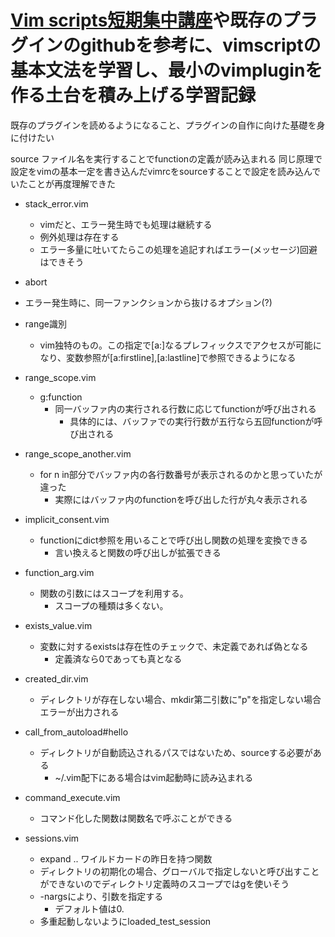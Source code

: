 # [Vim scripts短期集中講座](https://mattn.kaoriya.net/software/vim/20111202085236.htm)や既存のプラグインのgithubを参考に、vimscriptの基本文法を学習し、最小のvimpluginを作る土台を積み上げる学習記録
既存のプラグインを読めるようになること、プラグインの自作に向けた基礎を身に付けたい

source ファイル名を実行することでfunctionの定義が読み込まれる
同じ原理で設定をvimの基本一定を書き込んだvimrcをsourceすることで設定を読み込んでいたことが再度理解できた

- stack_error.vim
	- vimだと、エラー発生時でも処理は継続する
	- 例外処理は存在する
	- エラー多量に吐いてたらこの処理を追記すればエラー(メッセージ)回避はできそう

- abort
 - エラー発生時に、同一ファンクションから抜けるオプション(?)
- range識別
	- vim独特のもの。この指定で[a:]なるプレフィックスでアクセスが可能になり、変数参照が[a:firstline],[a:lastline]で参照できるようになる

- range_scope.vim
	- g:function
		- 同一バッファ内の実行される行数に応じてfunctionが呼び出される
			- 具体的には、バッファでの実行行数が五行なら五回functionが呼び出される

- range_scope_another.vim
	- for n in部分でバッファ内の各行数番号が表示されるのかと思っていたが違った
		- 実際にはバッファ内のfunctionを呼び出した行が丸々表示される

- implicit_consent.vim
	- functionにdict参照を用いることで呼び出し関数の処理を変換できる
		- 言い換えると関数の呼び出しが拡張できる

- function_arg.vim
	- 関数の引数にはスコープを利用する。
		- スコープの種類は多くない。

- exists_value.vim
	- 変数に対するexistsは存在性のチェックで、未定義であれば偽となる
		- 定義済なら0であっても真となる

- created_dir.vim
	- ディレクトリが存在しない場合、mkdir第二引数に"p"を指定しない場合エラーが出力される

- call_from_autoload#hello
	- ディレクトリが自動読込されるパスではないため、sourceする必要がある
		- ~/.vim配下にある場合はvim起動時に読み込まれる

- command_execute.vim
	- コマンド化した関数は関数名で呼ぶことができる

- sessions.vim
	- expand .. ワイルドカードの昨日を持つ関数
	- ディレクトリの初期化の場合、グローバルで指定しないと呼び出すことができないのでディレクトリ定義時のスコープではgを使いそう
	- -nargsにより、引数を指定する
		- デフォルト値は0.
	- 多重起動しないようにloaded_test_session
